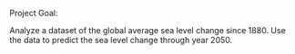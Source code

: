 Project Goal:

Analyze a dataset of the global average sea level change since 1880. Use the data to predict the sea level change through year 2050.
